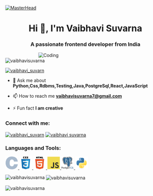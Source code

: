 [![MasterHead](https://i.ibb.co/3hSqvKn/209438619-25091cdf-a126-4e95-a24c-5efdf8057606.gif)](https://VaibhaviSuvarna.io)
<h1 align="center">Hi 👋, I'm Vaibhavi Suvarna</h1>
<h3 align="center">A passionate frontend developer from India</h3>
<img align="right" alt="Coding" width="400" src="https://cdn.dribbble.com/users/4055494/screenshots/15215756/media/d2b66c4ca0192aa26d103448b3d1518b.gif">

<p align="left"> <img src="https://komarev.com/ghpvc/?username=vaibhavisuvarna&label=Profile%20views&color=0e75b6&style=flat" alt="vaibhavisuvarna" /> </p>

<p align="left"> <a href="https://twitter.com/vaibhavi_suvarn" target="blank"><img src="https://img.shields.io/twitter/follow/vaibhavi_suvarn?logo=twitter&style=for-the-badge" alt="vaibhavi_suvarn" /></a> </p>

- 💬 Ask me about **Python,Css,Rdbms,Testing,Java,PostgreSql,React,JavaScript**

- 📫 How to reach me **vaibhavisuvarna7@gmail.com**

- ⚡ Fun fact **I am creative**

<h3 align="left">Connect with me:</h3>
<p align="left">
<a href="https://twitter.com/vaibhavi_suvarn" target="blank"><img align="center" src="https://raw.githubusercontent.com/rahuldkjain/github-profile-readme-generator/master/src/images/icons/Social/twitter.svg" alt="vaibhavi_suvarn" height="30" width="40" /></a>
<a href="https://linkedin.com/in/vaibhavi suvarna" target="blank"><img align="center" src="https://raw.githubusercontent.com/rahuldkjain/github-profile-readme-generator/master/src/images/icons/Social/linked-in-alt.svg" alt="vaibhavi suvarna" height="30" width="40" /></a>
</p>


<h3 align="left">Languages and Tools:</h3>
<p align="left"> <a href="https://www.cprogramming.com/" target="_blank" rel="noreferrer"> <img src="https://raw.githubusercontent.com/devicons/devicon/master/icons/c/c-original.svg" alt="c" width="40" height="40"/> </a> <a href="https://www.w3schools.com/css/" target="_blank" rel="noreferrer"> <img src="https://raw.githubusercontent.com/devicons/devicon/master/icons/css3/css3-original-wordmark.svg" alt="css3" width="40" height="40"/> </a> <a href="https://www.w3.org/html/" target="_blank" rel="noreferrer"> <img src="https://raw.githubusercontent.com/devicons/devicon/master/icons/html5/html5-original-wordmark.svg" alt="html5" width="40" height="40"/> </a> <a href="https://developer.mozilla.org/en-US/docs/Web/JavaScript" target="_blank" rel="noreferrer"> <img src="https://raw.githubusercontent.com/devicons/devicon/master/icons/javascript/javascript-original.svg" alt="javascript" width="40" height="40"/> </a> <a href="https://www.postgresql.org" target="_blank" rel="noreferrer"> <img src="https://raw.githubusercontent.com/devicons/devicon/master/icons/postgresql/postgresql-original-wordmark.svg" alt="postgresql" width="40" height="40"/> </a> <a href="https://www.python.org" target="_blank" rel="noreferrer"> <img src="https://raw.githubusercontent.com/devicons/devicon/master/icons/python/python-original.svg" alt="python" width="40" height="40"/> </a> </p>

<p><img align="left" src="https://github-readme-stats.vercel.app/api/top-langs?username=vaibhavisuvarna&show_icons=true&locale=en&layout=compact" alt="vaibhavisuvarna" /></p>

<p>&nbsp;<img align="center" src="https://github-readme-stats.vercel.app/api?username=vaibhavisuvarna&show_icons=true&locale=en" alt="vaibhavisuvarna" /></p>

<p><img align="center" src="https://github-readme-streak-stats.herokuapp.com/?user=vaibhavisuvarna&" alt="vaibhavisuvarna" /></p>
